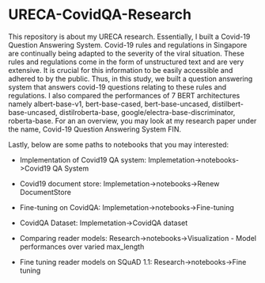 # URECA-CovidQA-Research
This repository is about my URECA research. Essentially, I built a Covid-19 Question Answering System. Covid-19 rules and regulations in Singapore are continually being adapted to the severity of the viral situation. These rules and regulations come in the form of unstructured text and are very extensive. It is crucial for this information to be easily accessible and adhered to by the public. Thus, in this study, we built a question answering system that answers covid-19 questions relating to these rules and regulations. I also compared the performances of 7 BERT architectures namely albert-base-v1, bert-base-cased, bert-base-uncased, distilbert-base-uncased, distilroberta-base, google/electra-base-discriminator, roberta-base. For an an overview, you may look at my research paper under the name, Covid-19 Question Answering System FIN. 

Lastly, below are some paths to notebooks that you may interested:

  - Implementation of Covid19 QA system: Implemetation->notebooks->Covid19 QA System

  - Covid19 document store: Implemetation->notebooks->Renew DocumentStore

  - Fine-tuning on CovidQA: Implemetation->notebooks->Fine-tuning

  - CovidQA Dataset: Implemetation->CovidQA dataset

  - Comparing reader models: Research->notebooks->Visualization - Model performances over varied max_length

  - Fine tuning reader models on SQuAD 1.1: Research->notebooks->Fine tuning
